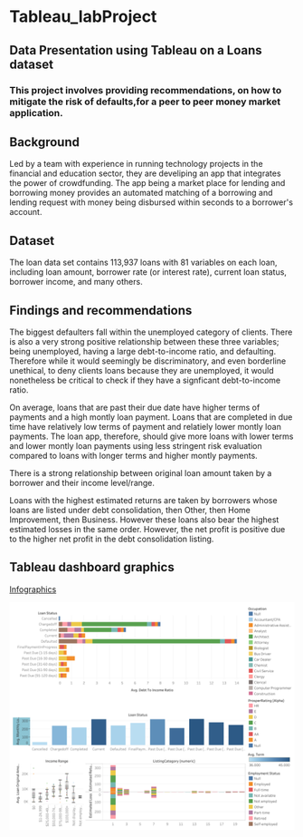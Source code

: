 # Tableau_labProject
## Data Presentation using Tableau on a Loans dataset
### This project involves providing recommendations, on how to mitigate the risk of defaults,for a peer to peer money market application. 

## Background
Led by a team with experience in running technology projects in the financial and education sector, they are develiping an app that integrates the power of crowdfunding. The app being a market place for lending and borrowing money provides an automated matching of a borrowing and lending request with money being disbursed within seconds to a borrower's account.

## Dataset
The loan data set contains 113,937 loans with 81 variables on each loan, including loan amount, borrower rate (or interest rate), current loan status, borrower income, and many others.

## Findings and recommendations
The biggest defaulters fall within the unemployed category of clients. There is also a very strong positive relationship between these three variables; being unemployed, having a large debt-to-income ratio, and defaulting. Therefore while it would seemingly be discriminatory, and even borderline unethical, to deny clients loans because they are unemployed, it would nonetheless be critical to check if they have a signficant debt-to-income ratio.


On average, loans that are past their due date have higher terms of payments and a high montly loan payment. Loans that are completed in due time have relatively low terms of payment and relatiely lower montly loan payments. The loan app, therefore, should give more loans with lower terms and lower montly loan payments using less stringent risk evaluation compared to loans with longer terms and higher montly payments.


There is a strong relationship between original loan amount taken by a borrower and their income level/range. 


Loans with the highest estimated returns are taken by borrowers whose loans are listed under debt consolidation, then Other, then Home Improvement, then Business. However these loans also bear the highest estimated losses in the same order. However, the net profit is positive due to the higher net profit in the debt consolidation listing. 

## Tableau dashboard graphics 
[Infographics](https://public.tableau.com/app/profile/david.githaiga6232/viz/Loansdataset/Dashboard1#guest=n)

![Loan dataset infographic](Tableau_Dashboard.png)
